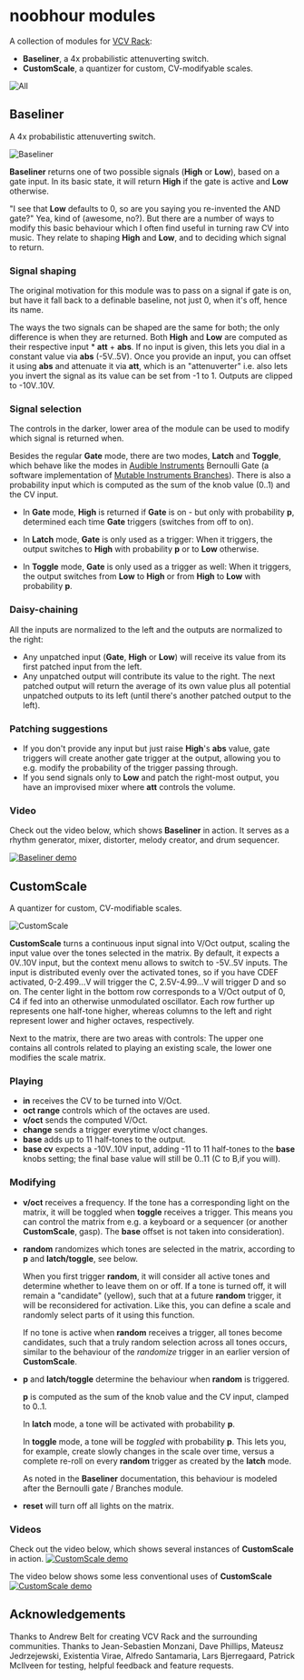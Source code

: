 # noobhour modules
A collection of modules for [VCV Rack](https://github.com/VCVRack/Rack):

- **Baseliner**, a 4x probabilistic attenuverting switch. 
- **CustomScale**, a quantizer for custom, CV-modifyable scales.

![All](./doc/all.png)


## Baseliner
A 4x probabilistic attenuverting switch. 

![Baseliner](./doc/Baseliner.png)

**Baseliner** returns one of two possible signals (**High** or **Low**), based
on a gate input. In its basic state, it will return **High** if
the gate is active and **Low** otherwise. 

"I see that **Low** defaults to 0, so are you saying you re-invented the
AND gate?" Yea, kind of (awesome, no?). But there are a number of ways
to modify this basic behaviour which I often find useful in turning
raw CV into music. They relate to shaping **High** and **Low**,
and to deciding which signal to return.

### Signal shaping 

The original motivation for this module was to pass on a signal if
gate is on, but have it fall back to a definable baseline, not just 0,
when it's off, hence its name. 

The ways the two signals can be shaped are the same for both; the only
difference is when they are returned. Both **High** and **Low** are computed
as their respective input * **att** + **abs**. If no input is given, this
lets you dial in a constant value via **abs** (-5V..5V). Once you provide
an input, you can offset it using **abs** and attenuate it via **att**, which
is an "attenuverter" i.e. also lets you invert the signal as its value
can be set from -1 to 1. Outputs are clipped to -10V..10V.


### Signal selection

The controls in the darker, lower area of the module can be used to
modify which signal is returned when.

Besides the regular **Gate** mode, there are two modes, **Latch** and **Toggle**,
which behave like the modes in
[Audible Instruments](https://github.com/VCVRack/AudibleInstruments)
Bernoulli Gate (a software implementation of
[Mutable Instruments Branches](https://mutable-instruments.net/modules/branches/)).
There is also a probability input which is computed as the sum of the
knob value (0..1) and the CV input.

- In **Gate** mode, **High** is returned if **Gate** is on - but only with
  probability **p**, determined each time **Gate** triggers (switches from off
  to on).

- In **Latch** mode, **Gate** is only used as a trigger: When it triggers, the
  output switches to **High** with probability **p** or to **Low** otherwise.

- In **Toggle** mode, **Gate** is only used as a trigger as well: When it
  triggers, the output switches from **Low** to **High** or from **High** to
  **Low** with probability **p**.
  
### Daisy-chaining

All the inputs are normalized to the left and the outputs are normalized to the right:

- Any unpatched input (**Gate**, **High** or **Low**) will receive its value
  from its first patched input from the left.
- Any unpatched output will contribute its value to the right. The
  next patched output will return the average of its own value plus
  all potential unpatched outputs to its left (until there's another
  patched output to the left).


### Patching suggestions

- If you don't provide any input but just raise **High**'s **abs** value,
  gate triggers will create another gate trigger at the output,
  allowing you to e.g. modify the probability of the trigger passing
  through.
- If you send signals only to **Low** and patch the right-most output,
  you have an improvised mixer where **att** controls the volume.
  
  
### Video

Check out the video below, which shows **Baseliner** in action. It serves
as a rhythm generator, mixer, distorter, melody creator, and drum
sequencer.

[![Baseliner demo](http://img.youtube.com/vi/1B4TPm0vFOA/0.jpg)](http://www.youtube.com/watch?v=1B4TPm0vFOA)

## CustomScale
A quantizer for custom, CV-modifiable scales.

![CustomScale](./doc/CustomScale.png)

**CustomScale** turns a continuous input signal into V/Oct output, scaling
the input value over the tones selected in the matrix. By default, it
expects a 0V..10V input, but the context menu allows to switch to
-5V..5V inputs. The input is distributed evenly over the activated
tones, so if you have CDEF activated, 0-2.499...V will trigger the C,
2.5V-4.99...V will trigger D and so on. The center light in the bottom
row corresponds to a V/Oct output of 0, C4 if fed into an otherwise
unmodulated oscillator. Each row further up represents one half-tone
higher, whereas columns to the left and right represent lower and
higher octaves, respectively.

Next to the matrix, there are two areas with controls: The upper one
contains all controls related to playing an existing scale, the lower
one modifies the scale matrix.

### Playing

- **in** receives the CV to be turned into V/Oct. 
- **oct range** controls which of the octaves are used.
- **v/oct** sends the computed V/Oct.
- **change** sends a trigger everytime v/oct changes. 
- **base** adds up to 11 half-tones to the output.
- **base cv** expects a -10V..10V input, adding -11 to 11 half-tones to
  the **base** knobs setting; the final base value will still be 0..11 (C
  to B,if you will).

### Modifying 

- **v/oct** receives a frequency. If the tone has a corresponding light
  on the matrix, it will be toggled when **toggle** receives a
  trigger. This means you can control the matrix from e.g. a keyboard
  or a sequencer (or another **CustomScale**, gasp). The **base** offset is
  not taken into consideration).
- **random** randomizes which tones are selected in the matrix,
  according to **p** and **latch/toggle**, see below. 
  
  When you first trigger **random**, it will consider all active tones
  and determine whether to leave them on or off.  If a tone is turned
  off, it will remain a "candidate" (yellow), such that at a future
  **random** trigger, it will be reconsidered for activation. Like
  this, you can define a
  scale and randomly select parts of it using this function.  
  
  If no tone is active when **random** receives a trigger, all tones
  become candidates, such that a truly random selection across all
  tones occurs, similar to the behaviour of the *randomize* trigger in
  an earlier version of **CustomScale**.
  
- **p** and **latch/toggle** determine the behaviour when **random** is triggered.

	**p** is computed as the sum of the knob value and the CV input,
    clamped to 0..1.

	In **latch** mode, a tone will be activated with probability
    **p**.
	
	In **toggle** mode, a tone will be *toggled* with probability
    **p**. This lets you, for example, create slowly changes in the
    scale over time, versus a complete re-roll on every **random**
    trigger as created by the **latch** mode.
	
	As noted in the **Baseliner** documentation, this behaviour is modeled
	after the Bernoulli gate / Branches module.


- **reset** will turn off all lights on the matrix. 


### Videos

Check out the video below, which shows several instances of **CustomScale** in action.
[![CustomScale demo](http://img.youtube.com/vi/rC2DJ2JbXHE/0.jpg)](http://www.youtube.com/watch?v=rC2DJ2JbXHE)

The video below shows some less conventional uses of **CustomScale**
[![CustomScale demo](http://img.youtube.com/vi/ja4_e43hRFA/0.jpg)](http://www.youtube.com/watch?v=ja4_e43hRFA)


## Acknowledgements 

Thanks to Andrew Belt for creating VCV Rack and the surrounding
communities. Thanks to Jean-Sebastien Monzani, Dave Phillips, Mateusz
Jedrzejewski, Existentia Virae, Alfredo Santamaria, Lars Bjerregaard,
Patrick McIlveen for testing, helpful feedback and feature requests.

